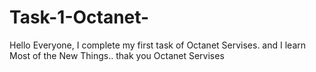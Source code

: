 # Task-1-Octanet-
Hello Everyone,
I complete my first task of Octanet Servises. and I learn Most of the New Things..
thak you Octanet Servises
